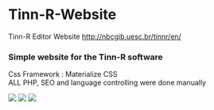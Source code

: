 # Tinn-R-Website
Tinn-R Editor Website
http://nbcgib.uesc.br/tinnr/en/

### Simple website for the Tinn-R software
Css Framework : Materialize CSS<br>
ALL PHP, SEO and language controlling were done manually 


![](https://github.com/pharkrum/Tinn-R-Website/tree/master/assets/img/opensource.png)
![](https://github.com/pharkrum/Tinn-R-Website/tree/master/assets/img/uesclogo.png)
![](https://github.com/pharkrum/Tinn-R-Website/blob/master/assets/img/favicon/android-icon-144x144.png)
